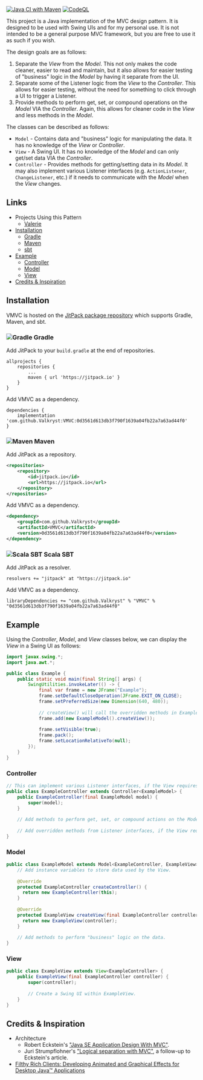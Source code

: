 [![Java CI with Maven](https://github.com/Valkryst/VMVC/actions/workflows/maven.yml/badge.svg)](https://github.com/Valkryst/VMVC/actions/workflows/maven.yml)
[![CodeQL](https://github.com/Valkryst/VMVC/actions/workflows/codeql.yml/badge.svg)](https://github.com/Valkryst/VMVC/actions/workflows/codeql.yml)

This project is a Java implementation of the MVC design pattern. It is designed to be used with Swing UIs and for my
personal use. It is not intended to be a general purpose MVC framework, but you are free to use it as such if you wish.

The design goals are as follows:

1. Separate the _View_ from the _Model_. This not only makes the code cleaner, easier to read and maintain, but it also
    allows for easier testing of "business" logic in the _Model_ by having it separate from the UI.
2. Separate some of the Listener logic from the _View_ to the _Controller_. This allows for easier testing, without the
   need for something to click through a UI to trigger a Listener.
3. Provide methods to perform get, set, or compound operations on the _Model_ VIA the _Controller_. Again, this allows
   for cleaner code in the _View_ and less methods in the _Model_.

The classes can be described as follows:

* `Model` - Contains data and "business" logic for manipulating the data. It has no knowledge of the _View_ or _Controller_.
* `View` - A Swing UI. It has no knowledge of the _Model_ and can only get/set data VIA the _Controller_.
* `Controller` - Provides methods for getting/setting data in its _Model_. It may also implement various Listener
  interfaces (e.g. `ActionListener`, `ChangeListener`, etc.) if it needs to communicate with the _Model_ when the
  _View_ changes.

## Links

* Projects Using this Pattern
  * [Valerie](https://github.com/Valkryst/Valerie) 
* [Installation](https://github.com/Valkryst/VMVC#installation)
    * [Gradle](https://github.com/Valkryst/VMVC#-gradle)
    * [Maven](https://github.com/Valkryst/VMVC#-maven)
    * [sbt](https://github.com/Valkryst/VMVC#-scala-sbt)
* [Example](https://github.com/Valkryst/VMVC#example)
  * [Controller](https://github.com/Valkryst/VMVC#controller)
  * [Model](https://github.com/Valkryst/VMVC#model)
  * [View](https://github.com/Valkryst/VMVC#view)
* [Credits & Inspiration](https://github.com/Valkryst/VMVC#credits--inspiration)

## Installation

VMVC is hosted on the [JitPack package repository](https://jitpack.io/#Valkryst/VMVC)
which supports Gradle, Maven, and sbt.

### ![Gradle](https://i.imgur.com/qtc6bXq.png?1) Gradle

Add JitPack to your `build.gradle` at the end of repositories.

```
allprojects {
	repositories {
		...
		maven { url 'https://jitpack.io' }
	}
}
```

Add VMVC as a dependency.

```
dependencies {
	implementation 'com.github.Valkryst:VMVC:0d3561d613db3f790f1639a04fb22a7a63ad44f0'
}
```

### ![Maven](https://i.imgur.com/2TZzobp.png?1) Maven

Add JitPack as a repository.

``` xml
<repositories>
    <repository>
        <id>jitpack.io</id>
        <url>https://jitpack.io</url>
    </repository>
</repositories>
```
Add VMVC as a dependency.

```xml
<dependency>
    <groupId>com.github.Valkryst</groupId>
    <artifactId>VMVC</artifactId>
    <version>0d3561d613db3f790f1639a04fb22a7a63ad44f0</version>
</dependency>
```

### ![Scala SBT](https://i.imgur.com/Nqv3mVd.png?1) Scala SBT

Add JitPack as a resolver.

```
resolvers += "jitpack" at "https://jitpack.io"
```

Add VMVC as a dependency.

```
libraryDependencies += "com.github.Valkryst" % "VMVC" % "0d3561d613db3f790f1639a04fb22a7a63ad44f0"
```

## Example

Using the _Controller_, _Model_, and _View_ classes below, we can display the _View_ in a Swing UI as follows:

```java
import javax.swing.*;
import java.awt.*;

public class Example {
    public static void main(final String[] args) {
        SwingUtilities.invokeLater(() -> {
            final var frame = new JFrame("Example");
            frame.setDefaultCloseOperation(JFrame.EXIT_ON_CLOSE);
            frame.setPreferredSize(new Dimension(640, 480));
            
            // createView() will call the overridden methods in ExampleModel.
            frame.add(new ExampleModel().createView());
            
            frame.setVisible(true);
            frame.pack();
            frame.setLocationRelativeTo(null);
        });
    }
}
```

### Controller

```java
// This can implement various Listener interfaces, if the View requires it.
public class ExampleController extends Controller<ExampleModel> {
    public ExampleController(final ExampleModel model) {
        super(model);
    }
    
    // Add methods to perform get, set, or compound actions on the Model.
  
    // Add overridden methods from Listener interfaces, if the View requires it.
}
```

### Model

```java
public class ExampleModel extends Model<ExampleController, ExampleView> {
    // Add instance variables to store data used by the View.
    
    @Override
    protected ExampleController createController() {
      return new ExampleController(this);
    }
  
    @Override
    protected ExampleView createView(final ExampleController controller) {
      return new ExampleView(controller);
    }
    
    // Add methods to perform "business" logic on the data.
}
```

### View

```java
public class ExampleView extends View<ExampleController> {
    public ExampleView(final ExampleController controller) {
        super(controller);
        
        // Create a Swing UI within ExampleView.
    }
}
```

## Credits & Inspiration

* Architecture
    * Robert Eckstein's ["Java SE Application Design With MVC"](https://www.oracle.com/technical-resources/articles/javase/application-design-with-mvc.html).
    * Juri Strumpflohner's ["Logical separation with MVC"](https://juristr.com/blog/2008/03/logical-separation-with-mvc/), a follow-up to Eckstein's article.
* [Filthy Rich Clients: Developing Animated and Graphical Effects for Desktop Java™ Applications](https://www.amazon.ca/Filthy-Rich-Clients-Developing-Applications/dp/0132413930/)